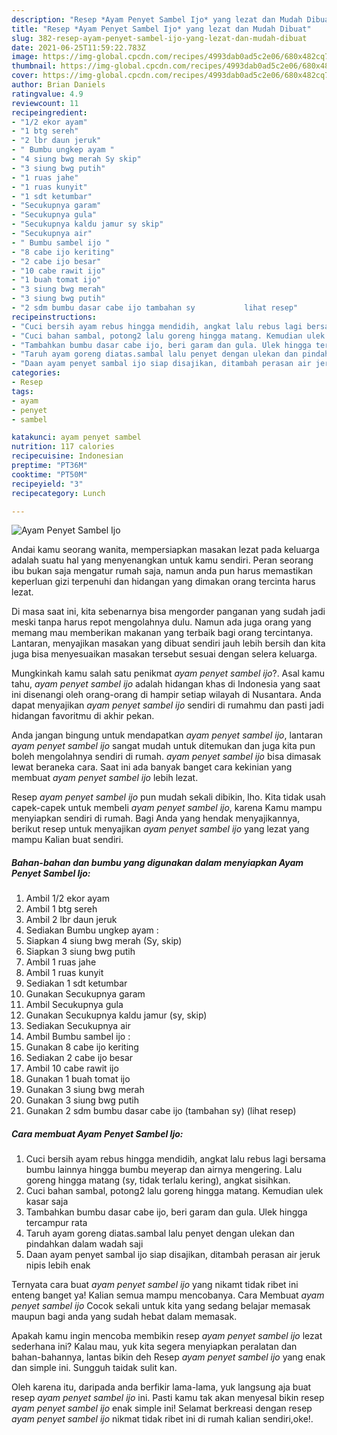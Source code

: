 ```yaml
---
description: "Resep *Ayam Penyet Sambel Ijo* yang lezat dan Mudah Dibuat"
title: "Resep *Ayam Penyet Sambel Ijo* yang lezat dan Mudah Dibuat"
slug: 382-resep-ayam-penyet-sambel-ijo-yang-lezat-dan-mudah-dibuat
date: 2021-06-25T11:59:22.783Z
image: https://img-global.cpcdn.com/recipes/4993dab0ad5c2e06/680x482cq70/ayam-penyet-sambel-ijo-foto-resep-utama.jpg
thumbnail: https://img-global.cpcdn.com/recipes/4993dab0ad5c2e06/680x482cq70/ayam-penyet-sambel-ijo-foto-resep-utama.jpg
cover: https://img-global.cpcdn.com/recipes/4993dab0ad5c2e06/680x482cq70/ayam-penyet-sambel-ijo-foto-resep-utama.jpg
author: Brian Daniels
ratingvalue: 4.9
reviewcount: 11
recipeingredient:
- "1/2 ekor ayam"
- "1 btg sereh"
- "2 lbr daun jeruk"
- " Bumbu ungkep ayam "
- "4 siung bwg merah Sy skip"
- "3 siung bwg putih"
- "1 ruas jahe"
- "1 ruas kunyit"
- "1 sdt ketumbar"
- "Secukupnya garam"
- "Secukupnya gula"
- "Secukupnya kaldu jamur sy skip"
- "Secukupnya air"
- " Bumbu sambel ijo "
- "8 cabe ijo keriting"
- "2 cabe ijo besar"
- "10 cabe rawit ijo"
- "1 buah tomat ijo"
- "3 siung bwg merah"
- "3 siung bwg putih"
- "2 sdm bumbu dasar cabe ijo tambahan sy           lihat resep"
recipeinstructions:
- "Cuci bersih ayam rebus hingga mendidih, angkat lalu rebus lagi bersama bumbu lainnya hingga bumbu meyerap dan airnya mengering. Lalu goreng hingga matang (sy, tidak terlalu kering), angkat sisihkan."
- "Cuci bahan sambal, potong2 lalu goreng hingga matang. Kemudian ulek kasar saja"
- "Tambahkan bumbu dasar cabe ijo, beri garam dan gula. Ulek hingga tercampur rata"
- "Taruh ayam goreng diatas.sambal lalu penyet dengan ulekan dan pindahkan dalam wadah saji"
- "Daan ayam penyet sambal ijo siap disajikan, ditambah perasan air jeruk nipis lebih enak"
categories:
- Resep
tags:
- ayam
- penyet
- sambel

katakunci: ayam penyet sambel 
nutrition: 117 calories
recipecuisine: Indonesian
preptime: "PT36M"
cooktime: "PT50M"
recipeyield: "3"
recipecategory: Lunch

---
```



![*Ayam Penyet Sambel Ijo*](https://img-global.cpcdn.com/recipes/4993dab0ad5c2e06/680x482cq70/ayam-penyet-sambel-ijo-foto-resep-utama.jpg)

Andai kamu seorang wanita, mempersiapkan masakan lezat pada keluarga adalah suatu hal yang menyenangkan untuk kamu sendiri. Peran seorang ibu bukan saja mengatur rumah saja, namun anda pun harus memastikan keperluan gizi terpenuhi dan hidangan yang dimakan orang tercinta harus lezat.

Di masa  saat ini, kita sebenarnya bisa mengorder panganan yang sudah jadi meski tanpa harus repot mengolahnya dulu. Namun ada juga orang yang memang mau memberikan makanan yang terbaik bagi orang tercintanya. Lantaran, menyajikan masakan yang dibuat sendiri jauh lebih bersih dan kita juga bisa menyesuaikan masakan tersebut sesuai dengan selera keluarga. 



Mungkinkah kamu salah satu penikmat *ayam penyet sambel ijo*?. Asal kamu tahu, *ayam penyet sambel ijo* adalah hidangan khas di Indonesia yang saat ini disenangi oleh orang-orang di hampir setiap wilayah di Nusantara. Anda dapat menyajikan *ayam penyet sambel ijo* sendiri di rumahmu dan pasti jadi hidangan favoritmu di akhir pekan.

Anda jangan bingung untuk mendapatkan *ayam penyet sambel ijo*, lantaran *ayam penyet sambel ijo* sangat mudah untuk ditemukan dan juga kita pun boleh mengolahnya sendiri di rumah. *ayam penyet sambel ijo* bisa dimasak lewat beraneka cara. Saat ini ada banyak banget cara kekinian yang membuat *ayam penyet sambel ijo* lebih lezat.

Resep *ayam penyet sambel ijo* pun mudah sekali dibikin, lho. Kita tidak usah capek-capek untuk membeli *ayam penyet sambel ijo*, karena Kamu mampu menyiapkan sendiri di rumah. Bagi Anda yang hendak menyajikannya, berikut resep untuk menyajikan *ayam penyet sambel ijo* yang lezat yang mampu Kalian buat sendiri.

<!--inarticleads1-->

##### Bahan-bahan dan bumbu yang digunakan dalam menyiapkan *Ayam Penyet Sambel Ijo*:

1. Ambil 1/2 ekor ayam
1. Ambil 1 btg sereh
1. Ambil 2 lbr daun jeruk
1. Sediakan  Bumbu ungkep ayam :
1. Siapkan 4 siung bwg merah (Sy, skip)
1. Siapkan 3 siung bwg putih
1. Ambil 1 ruas jahe
1. Ambil 1 ruas kunyit
1. Sediakan 1 sdt ketumbar
1. Gunakan Secukupnya garam
1. Ambil Secukupnya gula
1. Gunakan Secukupnya kaldu jamur (sy, skip)
1. Sediakan Secukupnya air
1. Ambil  Bumbu sambel ijo :
1. Gunakan 8 cabe ijo keriting
1. Sediakan 2 cabe ijo besar
1. Ambil 10 cabe rawit ijo
1. Gunakan 1 buah tomat ijo
1. Gunakan 3 siung bwg merah
1. Gunakan 3 siung bwg putih
1. Gunakan 2 sdm bumbu dasar cabe ijo (tambahan sy)           (lihat resep)




<!--inarticleads2-->

##### Cara membuat *Ayam Penyet Sambel Ijo*:

1. Cuci bersih ayam rebus hingga mendidih, angkat lalu rebus lagi bersama bumbu lainnya hingga bumbu meyerap dan airnya mengering. Lalu goreng hingga matang (sy, tidak terlalu kering), angkat sisihkan.
1. Cuci bahan sambal, potong2 lalu goreng hingga matang. Kemudian ulek kasar saja
1. Tambahkan bumbu dasar cabe ijo, beri garam dan gula. Ulek hingga tercampur rata
1. Taruh ayam goreng diatas.sambal lalu penyet dengan ulekan dan pindahkan dalam wadah saji
1. Daan ayam penyet sambal ijo siap disajikan, ditambah perasan air jeruk nipis lebih enak




Ternyata cara buat *ayam penyet sambel ijo* yang nikamt tidak ribet ini enteng banget ya! Kalian semua mampu mencobanya. Cara Membuat *ayam penyet sambel ijo* Cocok sekali untuk kita yang sedang belajar memasak maupun bagi anda yang sudah hebat dalam memasak.

Apakah kamu ingin mencoba membikin resep *ayam penyet sambel ijo* lezat sederhana ini? Kalau mau, yuk kita segera menyiapkan peralatan dan bahan-bahannya, lantas bikin deh Resep *ayam penyet sambel ijo* yang enak dan simple ini. Sungguh taidak sulit kan. 

Oleh karena itu, daripada anda berfikir lama-lama, yuk langsung aja buat resep *ayam penyet sambel ijo* ini. Pasti kamu tak akan menyesal bikin resep *ayam penyet sambel ijo* enak simple ini! Selamat berkreasi dengan resep *ayam penyet sambel ijo* nikmat tidak ribet ini di rumah kalian sendiri,oke!.

